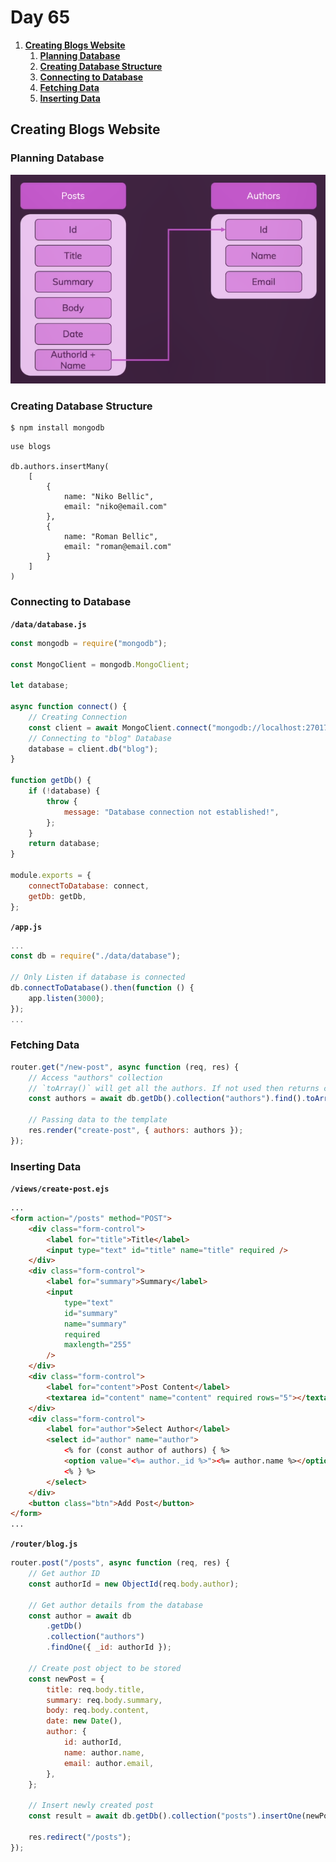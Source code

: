 # **Day 65** <!-- omit in toc -->

1. [**Creating Blogs Website**](#creating-blogs-website)
   1. [**Planning Database**](#planning-database)
   2. [**Creating Database Structure**](#creating-database-structure)
   3. [**Connecting to Database**](#connecting-to-database)
   4. [**Fetching Data**](#fetching-data)
   5. [**Inserting Data**](#inserting-data)

## **Creating Blogs Website**

### **Planning Database**

![Database Structure](./images/Database_Structure.png)

### **Creating Database Structure**

```shell
$ npm install mongodb
```

```
use blogs

db.authors.insertMany(
    [
        {
            name: "Niko Bellic",
            email: "niko@email.com"
        },
        {
            name: "Roman Bellic",
            email: "roman@email.com"
        }
    ]
)
```

### **Connecting to Database**

**`/data/database.js`**

```javascript
const mongodb = require("mongodb");

const MongoClient = mongodb.MongoClient;

let database;

async function connect() {
    // Creating Connection
    const client = await MongoClient.connect("mongodb://localhost:27017");
    // Connecting to "blog" Database
    database = client.db("blog");
}

function getDb() {
    if (!database) {
        throw {
            message: "Database connection not established!",
        };
    }
    return database;
}

module.exports = {
    connectToDatabase: connect,
    getDb: getDb,
};
```

**`/app.js`**

```javascript
...
const db = require("./data/database");

// Only Listen if database is connected
db.connectToDatabase().then(function () {
    app.listen(3000);
});
...
```

### **Fetching Data**

```javascript
router.get("/new-post", async function (req, res) {
    // Access "authors" collection
    // `toArray()` will get all the authors. If not used then returns cursor (data in chunks)
    const authors = await db.getDb().collection("authors").find().toArray();

    // Passing data to the template
    res.render("create-post", { authors: authors });
});
```

### **Inserting Data**

**`/views/create-post.ejs`**

```html
...
<form action="/posts" method="POST">
    <div class="form-control">
        <label for="title">Title</label>
        <input type="text" id="title" name="title" required />
    </div>
    <div class="form-control">
        <label for="summary">Summary</label>
        <input
            type="text"
            id="summary"
            name="summary"
            required
            maxlength="255"
        />
    </div>
    <div class="form-control">
        <label for="content">Post Content</label>
        <textarea id="content" name="content" required rows="5"></textarea>
    </div>
    <div class="form-control">
        <label for="author">Select Author</label>
        <select id="author" name="author">
            <% for (const author of authors) { %>
            <option value="<%= author._id %>"><%= author.name %></option>
            <% } %>
        </select>
    </div>
    <button class="btn">Add Post</button>
</form>
...
```

**`/router/blog.js`**

```javascript
router.post("/posts", async function (req, res) {
    // Get author ID
    const authorId = new ObjectId(req.body.author);

    // Get author details from the database
    const author = await db
        .getDb()
        .collection("authors")
        .findOne({ _id: authorId });

    // Create post object to be stored
    const newPost = {
        title: req.body.title,
        summary: req.body.summary,
        body: req.body.content,
        date: new Date(),
        author: {
            id: authorId,
            name: author.name,
            email: author.email,
        },
    };

    // Insert newly created post
    const result = await db.getDb().collection("posts").insertOne(newPost);

    res.redirect("/posts");
});
```
